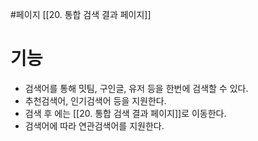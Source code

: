 #페이지 
[[20. 통합 검색 결과 페이지]]

# 기능
- 검색어를 통해 밋팀, 구인글, 유저 등을 한번에 검색할 수 있다.
- 추천검색어, 인기검색어 등을 지원한다.
- 검색 후 에는 [[20. 통합 검색 결과 페이지]]로 이동한다.
- 검색어에 따라 연관검색어를 지원한다.

